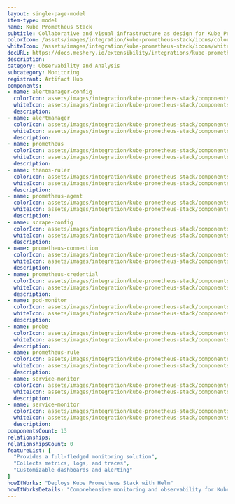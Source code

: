 ```yaml
---
layout: single-page-model
item-type: model
name: Kube Prometheus Stack
subtitle: Collaborative and visual infrastructure as design for Kube Prometheus Stack
colorIcon: /assets/images/integration/kube-prometheus-stack/icons/color/kube-prometheus-stack-color.svg
whiteIcon: /assets/images/integration/kube-prometheus-stack/icons/white/kube-prometheus-stack-white.svg
docURL: https://docs.meshery.io/extensibility/integrations/kube-prometheus-stack
description: 
category: Observability and Analysis
subcategory: Monitoring
registrant: Artifact Hub
components: 
- name: alertmanager-config
  colorIcon: assets/images/integration/kube-prometheus-stack/components/alertmanager-config/icons/color/alertmanager-config-color.svg
  whiteIcon: assets/images/integration/kube-prometheus-stack/components/alertmanager-config/icons/white/alertmanager-config-white.svg
  description: 
- name: alertmanager
  colorIcon: assets/images/integration/kube-prometheus-stack/components/alertmanager/icons/color/alertmanager-color.svg
  whiteIcon: assets/images/integration/kube-prometheus-stack/components/alertmanager/icons/white/alertmanager-white.svg
  description: 
- name: prometheus
  colorIcon: assets/images/integration/kube-prometheus-stack/components/prometheus/icons/color/prometheus-color.svg
  whiteIcon: assets/images/integration/kube-prometheus-stack/components/prometheus/icons/white/prometheus-white.svg
  description: 
- name: thanos-ruler
  colorIcon: assets/images/integration/kube-prometheus-stack/components/thanos-ruler/icons/color/thanos-ruler-color.svg
  whiteIcon: assets/images/integration/kube-prometheus-stack/components/thanos-ruler/icons/white/thanos-ruler-white.svg
  description: 
- name: prometheus-agent
  colorIcon: assets/images/integration/kube-prometheus-stack/components/prometheus-agent/icons/color/prometheus-agent-color.svg
  whiteIcon: assets/images/integration/kube-prometheus-stack/components/prometheus-agent/icons/white/prometheus-agent-white.svg
  description: 
- name: scrape-config
  colorIcon: assets/images/integration/kube-prometheus-stack/components/scrape-config/icons/color/scrape-config-color.svg
  whiteIcon: assets/images/integration/kube-prometheus-stack/components/scrape-config/icons/white/scrape-config-white.svg
  description: 
- name: prometheus-connection
  colorIcon: assets/images/integration/kube-prometheus-stack/components/prometheus-connection/icons/color/prometheus-connection-color.svg
  whiteIcon: assets/images/integration/kube-prometheus-stack/components/prometheus-connection/icons/white/prometheus-connection-white.svg
  description: 
- name: prometheus-credential
  colorIcon: assets/images/integration/kube-prometheus-stack/components/prometheus-credential/icons/color/prometheus-credential-color.svg
  whiteIcon: assets/images/integration/kube-prometheus-stack/components/prometheus-credential/icons/white/prometheus-credential-white.svg
  description: 
- name: pod-monitor
  colorIcon: assets/images/integration/kube-prometheus-stack/components/pod-monitor/icons/color/pod-monitor-color.svg
  whiteIcon: assets/images/integration/kube-prometheus-stack/components/pod-monitor/icons/white/pod-monitor-white.svg
  description: 
- name: probe
  colorIcon: assets/images/integration/kube-prometheus-stack/components/probe/icons/color/probe-color.svg
  whiteIcon: assets/images/integration/kube-prometheus-stack/components/probe/icons/white/probe-white.svg
  description: 
- name: prometheus-rule
  colorIcon: assets/images/integration/kube-prometheus-stack/components/prometheus-rule/icons/color/prometheus-rule-color.svg
  whiteIcon: assets/images/integration/kube-prometheus-stack/components/prometheus-rule/icons/white/prometheus-rule-white.svg
  description: 
- name: service-monitor
  colorIcon: assets/images/integration/kube-prometheus-stack/components/service-monitor/icons/color/service-monitor-color.svg
  whiteIcon: assets/images/integration/kube-prometheus-stack/components/service-monitor/icons/white/service-monitor-white.svg
  description: 
- name: service-monitor
  colorIcon: assets/images/integration/kube-prometheus-stack/components/service-monitor/icons/color/service-monitor-color.svg
  whiteIcon: assets/images/integration/kube-prometheus-stack/components/service-monitor/icons/white/service-monitor-white.svg
  description: 
componentsCount: 13
relationships: 
relationshipsCount: 0
featureList: [
  "Provides a full-fledged monitoring solution",
  "Collects metrics, logs, and traces",
  "Customizable dashboards and alerting"
]
howItWorks: "Deploys Kube Prometheus Stack with Helm"
howItWorksDetails: "Comprehensive monitoring and observability for Kubernetes"
---
```

